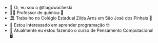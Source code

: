 - 👋 Oi, eu sou o @tiagowacheski
- 👨‍🏫 Professor de química 🧪
- 🏛️ Trabalho no Colégio Estadual Zilda Arns em São José dos Pinhais 🌲
- 👀 Estou interessado em aprender programação 🤓
- 🌱 Atualmente eu estou fazendo o curso de Pensamento Computacional 🖥️

<!---
tiagowacheski/tiagowacheski is a ✨ special ✨ repository because its `README.md` (this file) appears on your GitHub profile.
You can click the Preview link to take a look at your changes.
--->

